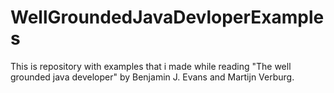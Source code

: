 # WellGroundedJavaDevloperExamples
This is repository with examples that i made while reading "The well grounded java developer" by Benjamin J. Evans and Martijn Verburg. 
